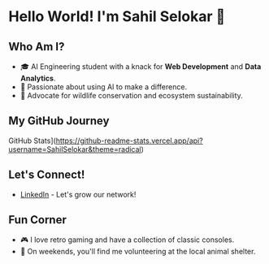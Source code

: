 # Hello World! I'm Sahil Selokar 🚀

## Who Am I?
- 🎓 AI Engineering student with a knack for **Web Development** and **Data Analytics**.
- 🤖 Passionate about using AI to make a difference.
- 🌿 Advocate for wildlife conservation and ecosystem sustainability.

## My GitHub Journey
GitHub Stats](https://github-readme-stats.vercel.app/api?username=SahilSelokar&theme=radical)
## Let's Connect!
- [LinkedIn](www.linkedin.com/in/sahilselokar03) - Let's grow our network!
## Fun Corner
- 🎮 I love retro gaming and have a collection of classic consoles.
- 🐾 On weekends, you'll find me volunteering at the local animal shelter.

<!-- Don't forget to replace 'yourusername' with your actual GitHub username and the links with your actual URLs -->
